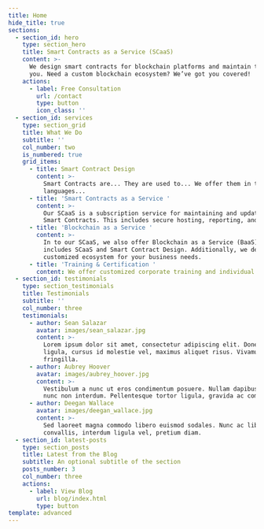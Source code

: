 ```yaml
---
title: Home
hide_title: true
sections:
  - section_id: hero
    type: section_hero
    title: Smart Contracts as a Service (SCaaS)
    content: >-
      We design smart contracts for blockchain platforms and maintain them for
      you. Need a custom blockchain ecosystem? We’ve got you covered!
    actions:
      - label: Free Consultation
        url: /contact
        type: button
        icon_class: ''
  - section_id: services
    type: section_grid
    title: What We Do
    subtitle: ''
    col_number: two
    is_numbered: true
    grid_items:
      - title: Smart Contract Design
        content: >-
          Smart Contracts are... They are used to... We offer them in these
          languages... 
      - title: 'Smart Contracts as a Service '
        content: >-
          Our SCaaS is a subscription service for maintaining and updating your
          Smart Contracts. This includes secure hosting, reporting, and ...
      - title: 'Blockchain as a Service '
        content: >-
          In to our SCaaS, we also offer Blockchain as a Service (BaaS). This
          includes SCaaS and Smart Contract Design. Additionally, we develop a
          customized ecosystem for your business needs.
      - title: 'Training & Certification '
        content: We offer customized corporate training and individual certification...
  - section_id: testimonials
    type: section_testimonials
    title: Testimonials
    subtitle: ''
    col_number: three
    testimonials:
      - author: Sean Salazar
        avatar: images/sean_salazar.jpg
        content: >-
          Lorem ipsum dolor sit amet, consectetur adipiscing elit. Donec nisl
          ligula, cursus id molestie vel, maximus aliquet risus. Vivamus in nibh
          fringilla.
      - author: Aubrey Hoover
        avatar: images/aubrey_hoover.jpg
        content: >-
          Vestibulum a nunc ut eros condimentum posuere. Nullam dapibus quis
          nunc non interdum. Pellentesque tortor ligula, gravida ac commodo eu.
      - author: Deegan Wallace
        avatar: images/deegan_wallace.jpg
        content: >-
          Sed laoreet magna commodo libero euismod sodales. Nunc ac libero
          convallis, interdum ligula vel, pretium diam.
  - section_id: latest-posts
    type: section_posts
    title: Latest from the Blog
    subtitle: An optional subtitle of the section
    posts_number: 3
    col_number: three
    actions:
      - label: View Blog
        url: blog/index.html
        type: button
template: advanced
---
```

